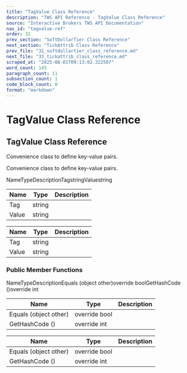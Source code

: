 ```yaml
---
title: "TagValue Class Reference"
description: "TWS API Reference - TagValue Class Reference"
source: "Interactive Brokers TWS API Documentation"
nav_id: "tagvalue-ref"
order: 32
prev_section: "SoftDollarTier Class Reference"
next_section: "TickAttrib Class Reference"
prev_file: "31_softdollartier_class_reference.md"
next_file: "33_tickattrib_class_reference.md"
scraped_at: "2025-08-01T09:13:02.322507"
word_count: 145
paragraph_count: 11
subsection_count: 1
code_block_count: 0
format: "markdown"
---
```


# TagValue Class Reference

## TagValue Class Reference

Convenience class to define key-value pairs.

Convenience class to define key-value pairs.

NameTypeDescriptionTagstringValuestring

| Name | Type | Description |
| --- | --- | --- |
| Tag | string |  |
| Value | string |  |

| Name | Type | Description |
| --- | --- | --- |
| Tag | string |  |
| Value | string |  |

### Public Member Functions

NameTypeDescriptionEquals (object other)override boolGetHashCode ()override int

| Name | Type | Description |
| --- | --- | --- |
| Equals (object other) | override bool |  |
| GetHashCode () | override int |  |

| Name | Type | Description |
| --- | --- | --- |
| Equals (object other) | override bool |  |
| GetHashCode () | override int |  |